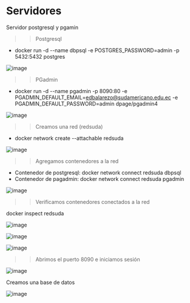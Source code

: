 # Servidores
Servidor postgresql y pgamin

>> Postgresql

- docker run -d --name dbpsql -e POSTGRES_PASSWORD=admin  -p 5432:5432 postgres

![image](https://user-images.githubusercontent.com/91167211/200640495-e8994bc9-b8d2-480a-b2a3-16acea4cc49e.png)

>>PGadmin

- docker run -d --name pgadmin -p 8090:80 -e PGADMIN_DEFAULT_EMAIL=edbalarezo@sudamericano.edu.ec -e PGADMIN_DEFAULT_PASSWORD=admin dpage/pgadmin4

![image](https://user-images.githubusercontent.com/91167211/200640970-cf3c4f20-a9a3-47c6-90e3-fffffc9ab277.png)

>> Creamos una red (redsuda)

- docker network create --attachable redsuda

![image](https://user-images.githubusercontent.com/91167211/200641329-3c5328aa-f684-43ad-920e-1336ba5cd6f6.png)

>>Agregamos contenedores a la red 

- Contenedor de postgresql: docker network connect redsuda dbpsql
- Contenedor de pagadmin: docker network connect redsuda pgadmin

![image](https://user-images.githubusercontent.com/91167211/200641456-1cdfc67e-9a76-409e-9b16-aad049e11f89.png)

>> Verificamos contenedores conectados a la red

docker inspect redsuda

![image](https://user-images.githubusercontent.com/91167211/200641670-486332f7-4a9d-4286-a9aa-3b665009b489.png)

![image](https://user-images.githubusercontent.com/91167211/200641708-acab6992-4316-4f0d-a11b-3a4b9f4cc910.png)

![image](https://user-images.githubusercontent.com/91167211/200641749-1290e6ea-652c-4f2c-a2b8-14fec0f660b4.png)

>> Abrimos el puerto 8090 e iniciamos sesión 

![image](https://user-images.githubusercontent.com/91167211/200642049-dd12da4d-2643-45b8-814c-fd6cb87fe252.png)

Creamos una base de datos

![image](https://user-images.githubusercontent.com/91167211/202827876-c79191c9-1c86-462e-bfce-cccdaad32849.png)

